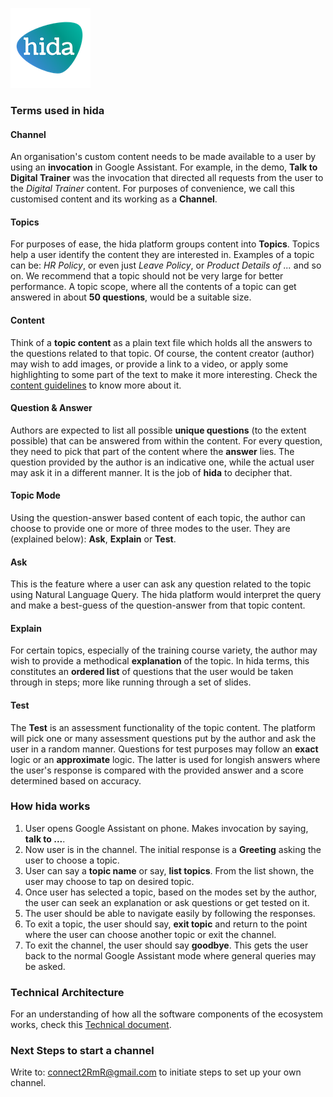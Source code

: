 [![hida](images/hida-128x128.png)](./)

### Terms used in hida
#### Channel
An organisation's custom content needs to be made available to a user by using an **invocation** in Google Assistant. For example, in the demo, **Talk to Digital Trainer** was the invocation that directed all requests from the user to the *Digital Trainer* content. For purposes of convenience, we call this customised content and its working as a **Channel**.

#### Topics
For purposes of ease, the hida platform groups content into **Topics**. Topics help a user identify the content they are interested in. Examples of a topic can be: *HR Policy*, or even just *Leave Policy*, or *Product Details of ...* and so on. We recommend that a topic should not be very large for better performance. A topic scope, where all the contents of a topic can get answered in about **50 questions**, would be a suitable size.

#### Content
Think of a **topic content** as a plain text file which holds all the answers to the questions related to that topic. Of course, the content creator (author) may wish to add images, or provide a link to a video, or apply some highlighting to some part of the text to make it more interesting. Check the [content guidelines](./content-guidelines.html) to know more about it.

#### Question & Answer
Authors are expected to list all possible **unique questions** (to the extent possible) that can be answered from within the content. For every question, they need to pick that part of the content where the **answer** lies. The question provided by the author is an indicative one, while the actual user may ask it in a different manner. It is the job of **hida** to decipher that.

#### Topic Mode
Using the question-answer based content of each topic, the author can choose to provide one or more of three modes to the user. They are (explained below): **Ask**, **Explain** or **Test**.

#### Ask
This is the feature where a user can ask any question related to the topic using Natural Language Query. The hida platform would interpret the query and make a best-guess of the question-answer from that topic content.

#### Explain
For certain topics, especially of the training course variety, the author may wish to provide a methodical **explanation** of the topic. In hida terms, this constitutes an **ordered list** of questions that the user would be taken through in steps; more like running through a set of slides.

#### Test
The **Test** is an assessment functionality of the topic content. The platform will pick one or many assessment questions put by the author and ask the user in a random manner. Questions for test purposes may follow an **exact** logic or an **approximate** logic. The latter is used for longish answers where the user's response is compared with the provided answer and a score determined based on accuracy.


### How hida works
1. User opens Google Assistant on phone. Makes invocation by saying, **talk to ...**.
2. Now user is in the channel. The initial response is a **Greeting** asking the user to choose a topic.
3. User can say a **topic name** or say, **list topics**. From the list shown, the user may choose to tap on desired topic.
4. Once user has selected a topic, based on the modes set by the author, the user can seek an explanation or ask questions or get tested on it. 
5. The user should be able to navigate easily by following the responses.
6. To exit a topic, the user should say, **exit topic** and return to the point where the user can choose another topic or exit the channel.
7. To exit the channel, the user should say **goodbye**. This gets the user back to the normal Google Assistant mode where general queries may be asked.


### Technical Architecture
For an understanding of how all the software components of the ecosystem works, check this [Technical document](./technical.html).

### Next Steps to start a channel
Write to: <a href="mailto:connect2RmR@gmail.com">connect2RmR@gmail.com</a> to initiate steps to set up your own channel.
